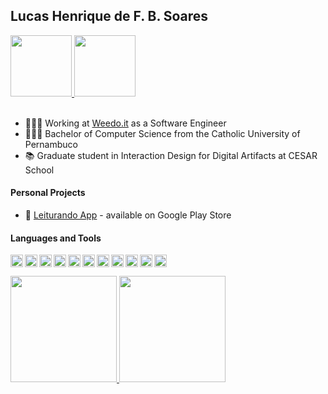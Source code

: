 ## Lucas Henrique de F. B. Soares 

<a href="https://www.behance.net/df35aa7e">
   <img width="98px" src="https://img.shields.io/badge/Behance-0057ff?style=for-the-badge&logo=behance&logoColor=white" />
</a>
<a href="https://www.linkedin.com/in/lucashfbsoares/">
  <img width="98px" src="https://img.shields.io/badge/LinkedIn-0077B5?style=for-the-badge&logo=linkedin&logoColor=white" />
</a> 

<br/>
<br/>

- 🧑🏽‍💻 Working at [Weedo.it](http://weedo.it) as a Software Engineer
- 👨🏾‍🎓 Bachelor of Computer Science from the Catholic University of Pernambuco
- 📚 Graduate student in Interaction Design for Digital Artifacts at CESAR School

#### Personal Projects

- 📲 [Leiturando App](https://play.google.com/store/apps/details?id=com.leiturando) - available on Google Play Store

#### Languages and Tools

<a href="https://code.visualstudio.com/" target="_blank"> <img align="left" alt="git" width="20px" src="https://www.vectorlogo.zone/logos/visualstudio_code/visualstudio_code-icon.svg"/> </a>
<a href="https://git-scm.com/" target="_blank"> <img align="left" alt="git" width="20px" src="https://www.vectorlogo.zone/logos/git-scm/git-scm-icon.svg"/> </a>
<a href="https://insomnia.rest/" target="_blank"> <img align="left" alt="git" width="20px" src="https://www.vectorlogo.zone/logos/getpostman/getpostman-icon.svg"/> </a>

<a href="https://www.javascript.com/" target="_blank"> <img align="left" alt="ruby" width="20px" src="https://upload.vectorlogo.zone/logos/javascript/images/239ec8a4-163e-4792-83b6-3f6d96911757.svg"/> </a>
<a href="https://www.typescriptlang.org/" target="_blank"> <img align="left" alt="ruby" width="20px" src="https://www.vectorlogo.zone/logos/typescriptlang/typescriptlang-icon.svg"/> </a>
<a href="https://www.mongodb.com/" target="_blank"> <img align="left" alt="ruby" width="20px" src="https://www.vectorlogo.zone/logos/mongodb/mongodb-icon.svg"/> </a>

<a href="https://www.mysql.com/" target="_blank"> <img align="left" alt="ruby" width="20px" src="https://www.vectorlogo.zone/logos/mysql/mysql-icon.svg"/> </a>
<a href="https://expo.dev/" target="_blank"> <img align="left" alt="ruby" width="20px" src="https://www.vectorlogo.zone/logos/expoio/expoio-icon.svg"/> </a>
<a href="https://adonisjs.com/" target="_blank"> <img align="left" alt="ruby" width="20px" src="https://www.vectorlogo.zone/logos/adonisjs/adonisjs-icon.svg"/> </a>
<a href="https://nodejs.org/en/" target="_blank"> <img align="left" alt="postgresql" width="20px" src="https://www.vectorlogo.zone/logos/nodejs/nodejs-icon.svg"/> </a>
<a href="https://www.figma.com/" target="_blank"> <img align="left" alt="ruby" width="20px" src="https://www.vectorlogo.zone/logos/figma/figma-icon.svg"/> </a>

<br/> 
<br/>

<div>
  <a href="https://github.com/fbsoares-lu">
  <img height="170em" src="https://github-readme-stats.vercel.app/api?username=fbsoares-lu&show_icons=true&theme=tokyonight&include_all_commits=true&count_private=true"/>  
  <img height="170em" src="https://github-readme-stats.vercel.app/api/top-langs/?username=fbsoares-lu&layout=compact&langs_count=7&theme=tokyonight"/>
</div> <br>
